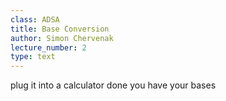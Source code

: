 ```yaml
---
class: ADSA
title: Base Conversion
author: Simon Chervenak
lecture_number: 2
type: text
---
```

plug it into a calculator
done you have your bases